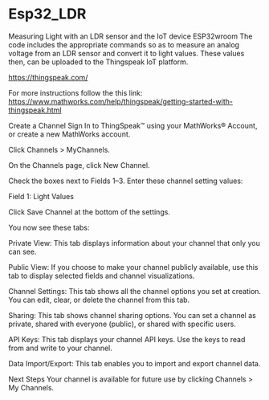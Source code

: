 # Esp32_LDR
Measuring Light with an LDR sensor and the IoT device ESP32wroom
The code includes the appropriate commands so as to measure an analog voltage from an LDR sensor and convert it to light values.
These values then, can be uploaded to the Thingspeak IoT platform.

https://thingspeak.com/

For more instructions follow the this link:
https://www.mathworks.com/help/thingspeak/getting-started-with-thingspeak.html

Create a Channel
Sign In to ThingSpeak™ using your MathWorks® Account, or create a new MathWorks account.

Click Channels > MyChannels.

On the Channels page, click New Channel.

Check the boxes next to Fields 1–3. Enter these channel setting values:


Field 1: Light Values

Click Save Channel at the bottom of the settings.

You now see these tabs:

Private View: This tab displays information about your channel that only you can see.

Public View: If you choose to make your channel publicly available, use this tab to display selected fields and channel visualizations.

Channel Settings: This tab shows all the channel options you set at creation. You can edit, clear, or delete the channel from this tab.

Sharing: This tab shows channel sharing options. You can set a channel as private, shared with everyone (public), or shared with specific users.

API Keys: This tab displays your channel API keys. Use the keys to read from and write to your channel.

Data Import/Export: This tab enables you to import and export channel data.

Next Steps
Your channel is available for future use by clicking Channels > My Channels.

